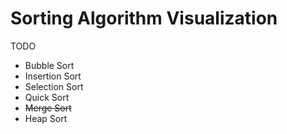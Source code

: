 # Sorting Algorithm Visualization

TODO

-   Bubble Sort
-   Insertion Sort
-   Selection Sort
-   Quick Sort
-   ~~Merge Sort~~
-   Heap Sort
